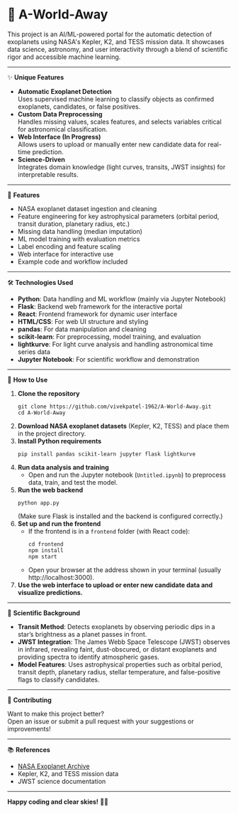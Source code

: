 # 🌌 A-World-Away

This project is an AI/ML-powered portal for the automatic detection of exoplanets using NASA's Kepler, K2, and TESS mission data. It showcases data science, astronomy, and user interactivity through a blend of scientific rigor and accessible machine learning.

---

✨ **Unique Features**

- **Automatic Exoplanet Detection**  
  Uses supervised machine learning to classify objects as confirmed exoplanets, candidates, or false positives.
- **Custom Data Preprocessing**  
  Handles missing values, scales features, and selects variables critical for astronomical classification.
- **Web Interface (In Progress)**  
  Allows users to upload or manually enter new candidate data for real-time prediction.
- **Science-Driven**  
  Integrates domain knowledge (light curves, transits, JWST insights) for interpretable results.

---

🚀 **Features**

- NASA exoplanet dataset ingestion and cleaning  
- Feature engineering for key astrophysical parameters (orbital period, transit duration, planetary radius, etc.)
- Missing data handling (median imputation)
- ML model training with evaluation metrics  
- Label encoding and feature scaling  
- Web interface for interactive use  
- Example code and workflow included

---

🛠️ **Technologies Used**

- **Python**: Data handling and ML workflow (mainly via Jupyter Notebook)
- **Flask**: Backend web framework for the interactive portal
- **React**: Frontend framework for dynamic user interface
- **HTML/CSS**: For web UI structure and styling
- **pandas**: For data manipulation and cleaning
- **scikit-learn**: For preprocessing, model training, and evaluation
- **lightkurve**: For light curve analysis and handling astronomical time series data
- **Jupyter Notebook**: For scientific workflow and demonstration

---

📖 **How to Use**

1. **Clone the repository**
    ```
    git clone https://github.com/vivekpatel-1962/A-World-Away.git
    cd A-World-Away
    ```
2. **Download NASA exoplanet datasets** (Kepler, K2, TESS) and place them in the project directory.
3. **Install Python requirements**
    ```
    pip install pandas scikit-learn jupyter flask lightkurve
    ```
4. **Run data analysis and training**
    - Open and run the Jupyter notebook (`Untitled.ipynb`) to preprocess data, train, and test the model.
5. **Run the web backend**
    ```
    python app.py
    ```
    (Make sure Flask is installed and the backend is configured correctly.)
6. **Set up and run the frontend**
    - If the frontend is in a `frontend` folder (with React code):
        ```
        cd frontend
        npm install
        npm start
        ```
    - Open your browser at the address shown in your terminal (usually http://localhost:3000).
7. **Use the web interface to upload or enter new candidate data and visualize predictions.**

---

🔬 **Scientific Background**

- **Transit Method**: Detects exoplanets by observing periodic dips in a star’s brightness as a planet passes in front.
- **JWST Integration**: The James Webb Space Telescope (JWST) observes in infrared, revealing faint, dust-obscured, or distant exoplanets and providing spectra to identify atmospheric gases.
- **Model Features**: Uses astrophysical properties such as orbital period, transit depth, planetary radius, stellar temperature, and false-positive flags to classify candidates.

---

🤝 **Contributing**

Want to make this project better?  
Open an issue or submit a pull request with your suggestions or improvements!

---

📚 **References**

- [NASA Exoplanet Archive](https://exoplanetarchive.ipac.caltech.edu/)
- Kepler, K2, and TESS mission data
- JWST science documentation

---

**Happy coding and clear skies!** 🚀🔭
